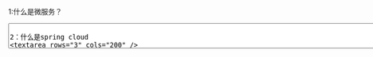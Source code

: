 1:什么是微服务？
<textarea rows="3" cols="200" />

2：什么是spring cloud
<textarea rows="3" cols="200" />

3：spring cloud 怎么注册服务与发现服务？
<textarea rows="3" cols="200" />

4：负载均衡有哪几种？
<textarea rows="3" cols="200" />
